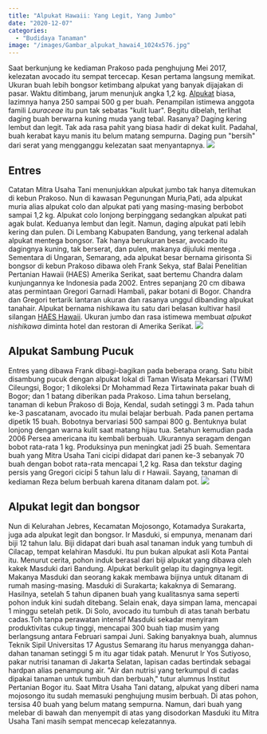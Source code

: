 ```yaml
---
title: "Alpukat Hawaii: Yang Legit, Yang Jumbo"
date: "2020-12-07"
categories: 
  - "Budidaya Tanaman"
image: "/images/Gambar_alpukat_hawai4_1024x576.jpg"
---
```


Saat berkunjung ke kediaman Prakoso pada penghujung Mei 2017, kelezatan avocado itu sempat tercecap. Kesan pertama langsung memikat. Ukuran buah lebih bongsor ketimbang alpukat yang banyak dijajakan di pasar. Waktu ditimbang, jarum menunjuk angka 1,2 kg. [Alpukat](http://localhost/mitra/topik/alpukat "Alpukat") biasa, lazimnya hanya 250 sampai 500 g per buah. Penampilan istimewa anggota famili _Lauraceae_ itu pun tak sebatas "kulit luar". Begitu dibelah, terlihat daging buah berwarna kuning muda yang tebal. Rasanya? Daging kering lembut dan legit. Tak ada rasa pahit yang biasa hadir di dekat kulit. Padahal, buah kerabat kayu manis itu belum matang sempurna. Daging pun "bersih" dari serat yang mengganggu kelezatan saat menyantapnya. [![](/images/alpukat-jumbo.jpg)](http://localhost/mitra/wp-content/uploads/2020/12/alpukat-jumbo.jpg)

## Entres

Catatan Mitra Usaha Tani menunjukkan alpukat jumbo tak hanya ditemukan di kebun Prakoso. Nun di kawasan Pegunungan Muria,Pati, ada alpukat muria alias alpukat colo dan alpukat pati yang masing-masing berbobot sampai 1,2 kg. Alpukat colo lonjong berpinggang sedangkan alpukat pati agak bulat. Keduanya lembut dan legit. Namun, daging alpukat pati lebih kering dan pulen. Di Lembang Kabupaten Bandung, yang terkenal adalah alpukat mentega bongsor. Tak hanya berukuran besar, avocado itu dagingnya kuning, tak berserat, dan pulen, makanya dijuluki mentega . Sementara di Ungaran, Semarang, ada alpukat besar bernama girisonta Si bongsor di kebun Prakoso dibawa oleh Frank Sekya, staf Balai Penelitian Pertanian Hawaii (HAES) Amerika Serikat, saat bertemu Chandra dalam kunjungannya ke Indonesia pada 2002. Entres sepanjang 20 cm dibawa atas permintaan Gregori Garnadi Hambali, pakar botani di Bogor. Chandra dan Gregori tertarik lantaran ukuran dan rasanya unggul dibanding alpukat tanahair. Alpukat bernama nishikawa itu satu dari belasan kultivar hasil silangan [HAES Hawaii](http://scholarspace.manoa.hawaii.edu/bitstream/10125/53569/2/CtahrpsExtCirc3821978.pdf). Ukuran jumbo dan rasa istimewa membuat _alpukat nishikawa_ diminta hotel dan restoran di Amerika Serikat. [![](/images/avocado.jpg)](http://localhost/mitra/wp-content/uploads/2020/12/avocado.jpg)

## Alpukat Sambung Pucuk

Entres yang dibawa Frank dibagi-bagikan pada beberapa orang. Satu bibit disambung pucuk dengan alpukat lokal di Taman Wisata Mekarsari (TWM) Cileungsi, Bogor; 1 dikoleksi Dr Mohammad Reza Tirtawinata pakar buah di Bogor; dan 1 batang diberikan pada Prakoso. Lima tahun berselang, tanaman di kebun Prakoso di Boja, Kendal, sudah setinggi 3 m. Pada tahun ke-3 pascatanam, avocado itu mulai belajar berbuah. Pada panen pertama dipetik 15 buah. Bobotnya bervariasi 500 sampai 800 g. Bentuknya bulat lonjong dengan warna kulit saat matang hijau tua. Setahun kemudian pada 2006 Persea americana itu kembali berbuah. Ukurannya seragam dengan bobot rata-rata 1 kg. Produksinya pun meningkat jadi 25 buah. Sementara buah yang Mitra Usaha Tani cicipi didapat dari panen ke-3 sebanyak 70 buah dengan bobot rata-rata mencapai 1,2 kg. Rasa dan tekstur daging persis yang Gregori cicipi 5 tahun lalu di r Hawaii. Sayang, tanaman di kediaman Reza belum berbuah karena ditanam dalam pot. [![](/images/alpukat.jpg)](http://localhost/mitra/wp-content/uploads/2020/12/alpukat.jpg)

## Alpukat legit dan bongsor

Nun di Kelurahan Jebres, Kecamatan Mojosongo, Kotamadya Surakarta, juga ada alpukat legit dan bongsor. Ir Masduki, si empunya, menanam dari biji 12 tahun lalu. Biji didapat dari buah asal tanaman induk yang tumbuh di Cilacap, tempat kelahiran Masduki. Itu pun bukan alpukat asli Kota Pantai itu. Menurut cerita, pohon induk berasal dari biji alpukat yang dibawa oleh kakek Masduki dari Bandung. Alpukat berkulit gelap itu dagingnya legit. Makanya Masduki dan seorang kakak membawa bijinya untuk ditanam di rumah masing-masing. Masduki di Surakarta; kakaknya di Semarang. Hasilnya, setelah 5 tahun dipanen buah yang kualitasnya sama seperti pohon induk kini sudah ditebang. Selain enak, daya simpan lama, mencapai 1 minggu setelah petik. Di Solo, avocado itu tumbuh di atas tanah berbatu cadas.Toh tanpa perawatan intensif Masduki sekadar menyiram produktivitas cukup tinggi, mencapai 300 buah tiap musim yang berlangsung antara Februari sampai Juni. Saking banyaknya buah, alumnus Teknik Sipil Universitas 17 Agustus Semarang itu harus menyangga dahan-dahan tanaman setinggi 5 m itu agar tidak patah. Menurut Ir Yos Sutiyoso, pakar nutrisi tanaman di Jakarta Selatan, lapisan cadas bertindak sebagai hardpan alias penampung air. "Air dan nutrisi yang terkumpul di cadas dipakai tanaman untuk tumbuh dan berbuah," tutur alumnus Institut Pertanian Bogor itu. Saat Mitra Usaha Tani datang, alpukat yang diberi nama mojosongo itu sudah memasuki penghujung musim berbuah. Di atas pohon, tersisa 40 buah yang belum matang sempurna. Namun, dari buah yang melebar di bawah dan menyempit di atas yang disodorkan Masduki itu Mitra Usaha Tani masih sempat mencecap kelezatannya.
